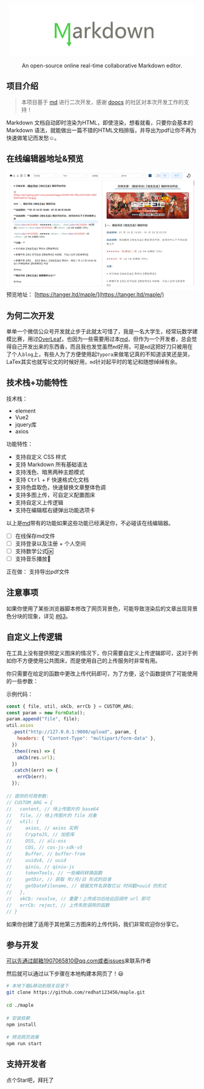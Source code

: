 <div align="center">

[![maple](./image/logo-2.png)](https://github.com/redhat123456/maple)

</div>

<p align="center">An open-source online real-time collaborative Markdown editor.</p>

## 项目介绍

> 本项目基于 [md](https://github.com/doocs/md) 进行二次开发，感谢 [doocs](https://github.com/doocs) 的社区对本次开发工作的支持！

Markdown 文档自动即时渲染为HTML，即使渲染，想看就看，只要你会基本的 Markdown 语法，就能做出一篇不错的HTML文档排版，并导出为pdf让你不再为快速做笔记而发愁☺。

## 在线编辑器地址&预览
![](./image/1.png)
预览地址： [https://tanger.ltd/maple/](https://tanger.ltd/maple/)



## 为何二次开发

单单一个微信公众号开发就止步于此就太可惜了，我是一名大学生，经常玩数学建模比赛，用过[OverLeaf]()，也因为一些需要用过本[md](https://github.com/doocs/md)，但作为一个开发者，总会觉得自己开发出来的东西香，而且我也发觉虽然`md`好用，可是`md`这把好刀只被用在了个人`blog`上，有些人为了方便使用起`Typora`来做笔记真的不知道该笑还是哭，LaTex其实也就写论文的时候好用，`md`针对起平时的笔记和随想绰绰有余。

## 技术栈+功能特性

技术栈：

  - element
  - Vue2
  - jquery库
  - axios

功能特性：

-  支持自定义 CSS 样式
-  支持 Markdown 所有基础语法
-  支持浅色、暗黑两种主题模式
-  支持 <kbd>Ctrl</kbd> + <kbd>F</kbd> 快速格式化文档
-  支持色盘取色，快速替换文章整体色调
-  支持多图上传，可自定义配置图床
-  支持自定义上传逻辑
-  支持在编辑框右键弹出功能选项卡

以上是[md](https://github.com/doocs/md)带有的功能如果这些功能已经满足你，不必碰该在线编辑器。

- [ ] 在线保存md文件
- [ ] 支持登录以及注册 + 个人空间
- [ ] 支持数学公式🆗
- [ ] 支持音乐播放🎵

正在做：
  支持导出pdf文件



## 注意事项

如果你使用了某些浏览器脚本修改了网页背景色，可能导致渲染后的文章出现背景色分块的现象，详见 [#63](https://github.com/doocs/md/issues/63)。

## 自定义上传逻辑

在工具上没有提供预定义图床的情况下，你只需要自定义上传逻辑即可，这对于例如你不方便使用公共图床，而是使用自己的上传服务时非常有用。

你只需要在给定的函数中更改上传代码即可，为了方便，这个函数提供了可能使用的一些参数：

示例代码：

```js
const { file, util, okCb, errCb } = CUSTOM_ARG;
const param = new FormData();
param.append("file", file);
util.axios
  .post("http://127.0.0.1:9000/upload", param, {
    headers: { "Content-Type": "multipart/form-data" },
  })
  .then((res) => {
    okCb(res.url);
  })
  .catch((err) => {
    errCb(err);
  });

// 提供的可用参数:
// CUSTOM_ARG = {
//   content, // 待上传图片的 base64
//   file, // 待上传图片的 file 对象
//   util: {
//     axios, // axios 实例
//     CryptoJS, // 加密库
//     OSS, // ali-oss
//     COS, // cos-js-sdk-v5
//     Buffer, // buffer-from
//     uuidv4, // uuid
//     qiniu, // qiniu-js
//     tokenTools, // 一些编码转换函数
//     getDir, // 获取 年/月/日 形式的目录
//     getDateFilename, // 根据文件名获取它以 时间戳+uuid 的形式
//   },
//   okCb: resolve, // 重要！上传成功后给此回调传 url 即可
//   errCb: reject, // 上传失败调用的函数
// }
```

如果你创建了适用于其他第三方图床的上传代码，我们非常欢迎你分享它。

## 参与开发

可以先通过邮箱1907065810@qq.com或者[issues](https://github.com/redhat123456/maple/issues/new)来联系作者

然后就可以通过以下步骤在本地构建本网页了！😃

```sh
# 本地下载&移动到相关目录下
git clone https://github.com/redhat123456/maple.git

cd ./maple

# 安装依赖
npm install

# 预览网页效果
npm run start

```


## 支持开发者

点个Star吧，拜托了



